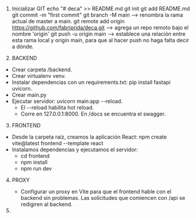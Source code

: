 1. Inicializar GIT
    echo "# deca" >> README.md
    git init
    git add README.md
    git commit -m "first commit" 
    git branch -M main --> renombra la rama actual de master a main.
    git remote add origin https://github.com/fabriprida/deca.git --> agrega un repo remoto bajo el nombre 'origin'
    git push -u origin main  --> establece una relación entre esta rama local y origin main, para que al hacer push no haga falta decir a dónde.

2. BACKEND
  - Crear carpeta /backend. 
  - Crear virtualenv venv. 
  - Instalar dependencias con un requirements.txt: pip install fastapi uvicorn.
  - Crear main.py
  - Ejecutar servidor: uvicorn main:app --reload. 
    - El --reload habilita hot reload. 
    - Corre en 127.0.0.1:8000. En /docs se encuentra el swagger. 

3. FRONTEND 
  - Desde la carpeta raíz, creamos la aplicación React: npm create vite@latest frontend --template react
  - Instalamos dependencias y ejecutamos el servidor: 
    - cd frontend
    - npm install
    - npm run dev

4. PROXY
    - Configurar un proxy en Vite para que el frontend hable con el backend sin problemas. Las solicitudes que comiencen con 
    /api se redigiren al backend. 

5. 